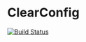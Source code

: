# ClearConfig
[![Build Status](https://travis-ci.org/japgolly/clearconfig.svg?branch=master)](https://travis-ci.org/japgolly/clearconfig)

